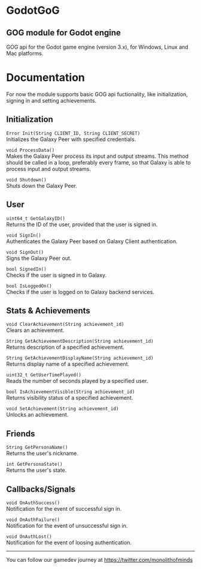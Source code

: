 # GodotGoG
## GOG module for Godot engine

GOG api for the Godot game engine (version 3.x), for Windows, Linux and Mac platforms.

# Documentation

For now the module supports basic GOG api fuctionality, like initialization, signing in and setting achievements.

## Initialization
`Error Init(String CLIENT_ID, String CLIENT_SECRET)`  
Initializes the Galaxy Peer with specified credentials.

`void ProcessData()`  
Makes the Galaxy Peer process its input and output streams. This method should be called in a loop, preferably every frame, so that Galaxy is able to process input and output streams.

`void Shutdown()`  
Shuts down the Galaxy Peer. 

## User
`uint64_t GetGalaxyID()`  
Returns the ID of the user, provided that the user is signed in. 

`void SignIn()`  
Authenticates the Galaxy Peer based on Galaxy Client authentication.

`void SignOut()`  
Signs the Galaxy Peer out.

`bool SignedIn()`  
Checks if the user is signed in to Galaxy.

`bool IsLoggedOn()`  
Checks if the user is logged on to Galaxy backend services. 

## Stats & Achievements
`void ClearAchievement(String achievement_id)`  
Clears an achievement.

`String GetAchievementDescription(String achievement_id)`  
Returns description of a specified achievement. 

`String GetAchievementDisplayName(String achievement_id)`  
Returns display name of a specified achievement. 

`uint32_t GetUserTimePlayed()`  
Reads the number of seconds played by a specified user. 

`bool IsAchievementVisible(String achievement_id)`  
Returns visibility status of a specified achievement. 

`void SetAchievement(String achievement_id)`  
Unlocks an achievement. 

## Friends
`String GetPersonaName()`  
Returns the user's nickname. 

`int GetPersonaState()`  
Returns the user's state. 

## Callbacks/Signals
`void OnAuthSuccess()`  
Notification for the event of successful sign in.

`void OnAuthFailure()`  
Notification for the event of unsuccessful sign in. 

`void OnAuthLost()`  
Notification for the event of loosing authentication. 


---

You can follow our gamedev journey at https://twitter.com/monolithofminds
